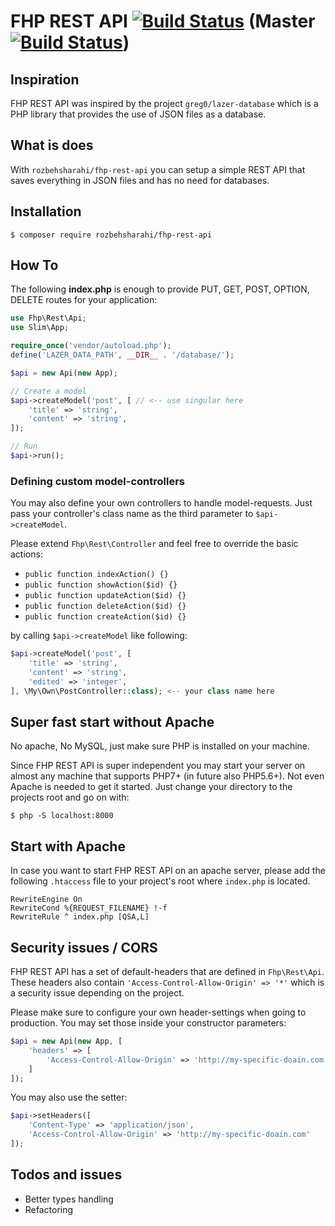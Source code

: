 # FHP REST API [![Build Status](https://travis-ci.org/RozbehSharahi/fhp-rest-api.svg?branch=v1.4.0)](https://travis-ci.org/RozbehSharahi/fhp-rest-api) (Master [![Build Status](https://travis-ci.org/RozbehSharahi/fhp-rest-api.svg?branch=master)](https://travis-ci.org/RozbehSharahi/fhp-rest-api))

## Inspiration

FHP REST API was inspired by the project `greg0/lazer-database` which
 is a PHP library that provides the use of JSON files
 as a database.

## What is does

With `rozbehsharahi/fhp-rest-api` you can setup a simple REST API
that saves everything in JSON files and has no need for databases.

## Installation

```shell
$ composer require rozbehsharahi/fhp-rest-api
```

## How To

The following __index.php__ is enough to provide PUT, GET, POST, OPTION, DELETE
routes for your application:

```php
use Fhp\Rest\Api;
use Slim\App;

require_once('vendor/autoload.php');
define('LAZER_DATA_PATH', __DIR__ . '/database/');

$api = new Api(new App);

// Create a model
$api->createModel('post', [ // <-- use singular here
    'title' => 'string',
    'content' => 'string',
]);

// Run
$api->run();
```

### Defining custom model-controllers

You may also define your own controllers to handle model-requests. Just pass
your controller's class name as the third parameter to `$api->createModel`.

Please extend `Fhp\Rest\Controller` and
 feel free to override the basic actions:

 * `public function indexAction() {}`
 * `public function showAction($id) {}`
 * `public function updateAction($id) {}`
 * `public function deleteAction($id) {}`
 * `public function createAction($id) {}`

by calling `$api->createModel` like following:

```php
$api->createModel('post', [
    'title' => 'string',
    'content' => 'string',
    'edited' => 'integer',
], \My\Own\PostController::class); <-- your class name here
```

## Super fast start without Apache

No apache, No MySQL, just make sure PHP is installed on your machine.

Since FHP REST API is super independent you may start your server
 on almost any machine that supports PHP7+ (in future also PHP5.6+). Not even Apache is
 needed to get it started. Just change your directory to the projects root and go on with:

```shell
$ php -S localhost:8000
```

## Start with Apache

In case you want to start FHP REST API on an apache server, please add
the following `.htaccess` file to your project's root where
`index.php` is located.

```htaccess
RewriteEngine On
RewriteCond %{REQUEST_FILENAME} !-f
RewriteRule ^ index.php [QSA,L]
```

## Security issues / CORS
FHP REST API has a set of default-headers that are defined in `Fhp\Rest\Api`.
 These headers also contain `'Access-Control-Allow-Origin' => '*'` which is
 a security issue depending on the project.

Please make sure to configure your own header-settings
when going to production. You may set those inside your constructor parameters:

```php
$api = new Api(new App, [
    'headers' => [
        'Access-Control-Allow-Origin' => 'http://my-specific-doain.com'
    ]
]);
```

You may also use the setter:

```php
$api->setHeaders([
    'Content-Type' => 'application/json',
    'Access-Control-Allow-Origin' => 'http://my-specific-doain.com'
]);
```

## Todos and issues

* Better types handling
* Refactoring
